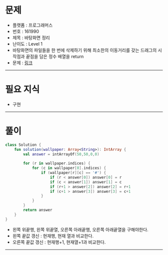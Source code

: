 # 문제
- 플랫폼 : 프로그래머스
- 번호 : 161990
- 제목 : 바탕화면 정리
- 난이도 : Level 1
- 바탕화면의 파일들을 한 번에 삭제하기 위해 최소한의 이동거리를 갖는 드래그의 시작점과 끝점을 담은 정수 배열을 return
- 문제 : <a href="https://school.programmers.co.kr/learn/courses/30/lessons/161990" target="_blank">링크</a>

---

# 필요 지식
- 구현

---

# 풀이
```kotlin
class Solution {
    fun solution(wallpaper: Array<String>): IntArray {
        val answer = intArrayOf(50,50,0,0)
        
        for (r in wallpaper.indices) {
            for (c in wallpaper[0].indices) {
                if (wallpaper[r][c] == '#') {
                    if (r < answer[0]) answer[0] = r
                    if (c < answer[1]) answer[1] = c
                    if (r+1 > answer[2]) answer[2] = r+1
                    if (c+1 > answer[3]) answer[3] = c+1
                }
            }
        }
        return answer
    }
}
```
- 왼쪽 위끝행, 왼쪽 위끝열, 오른쪽 아래끝행, 오른쪽 아래끝열을 구해야한다.
- 왼쪽 끝값 갱신 : 현재행, 현재 열과 비교한다.
- 오른쪽 끝값 갱신 : 현재행+1, 현재열+1과 비교한다.

---
